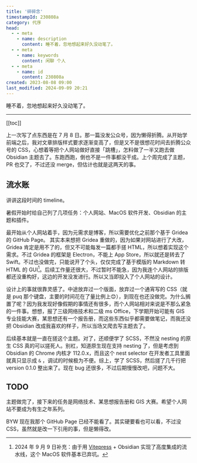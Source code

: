 ```yaml
---
title: '碎碎念'
timestampId: 230808a
category: 代序
head:
  - - meta
    - name: description
      content: 睡不着，忽地想起来好久没动笔了。
  - - meta
    - name: keywords
      content: 闲聊 个人
  - - meta
    - name: id
      content: 230808a
created: 2023-08-08 09:00
last_modified: 2024-09-09 20:21
---
```


睡不着，忽地想起来好久没动笔了。

---

[[toc]]

上一次写了点东西是在 7 月 8 日。那一篇没发公众号，因为懒得折腾。从开始学前端之后，我对文章排版样式要求逐渐变高了，但是又不是很想花时间去折腾公众号的 CSS，心想着等把个人网站做好直接「跳槽」，怎料做了一半又跑去做 Obsidian 主题去了。东跑西跑，倒也不是一件事都没干成。上个周完成了主题，PR 也交了，不过还没 merge，但估计也就是这两天的事。

## 流水账

讲讲这段时间的 timeline。

暑假开始时给自己列了几项任务：个人网站、MacOS 软件开发、Obsidian 的主题和插件。

最开始从个人网站着手，因为元需求是博客，所以需要优化之前那个基于 Gridea 的 GitHub Page。 其实本来想把 Gridea 重做的，因为如果对网站进行了大改，Gridea 肯定是用不了的，但又不可能每发一篇都手搓 HTML，所以想着实现这个需求。不过 Gridea 的框架是 Electron，不能上 App Store，所以就还是转去了 Swift。不过也没做完，只能说开了个头，仅仅完成了基于模版的 Markdown 转 HTML 的 GUI[^1]。后续工作量还很大，不过暂时不能急，因为我连个人网站的排版都还没重构好，这边的开发没发进行。所以又当即投入了个人网站的设计。

设计上的事就很靠灵感了。中途放弃过一个版面，放弃过一个通宵写的 CSS（就是 puq 那个键盘，主要的时间花在了量比例上😊），到现在也还没做完。为什么搁置了呢？因为我发现好像假期的事情还有很多，而个人网站相对来说是不那么紧急的一件事。想想，报了三级网络技术和二级 ms Office，下学期开始可能有 GIS 专业技能大赛，某思想还有一个报告册，而这些东西似乎都需要做笔记，而我还没把 Obsidian 改成我喜欢的样子，所以当场又爬去写主题去了。

后续基本就是一直在搓这个主题。对了，还顺便学了 SCSS，不然没 nesting 的原生 CSS 真的可以搓死人。别杠，知道原生现在支持 nesting 了，但是考虑到 Obsidian 的 Chrome 内核才 112.0.x，而且这个 nest selector 在开发者工具里面就真只显示成 `&` ，调试的时候极为不便。综上，学了 SCSS，然后搓了几千行把 version 0.1.0 整出来了。现在 bug 还很多，不过后期慢慢改吧，问题不大。

## TODO

主题做完了，接下来的任务是网络技术、某思想报告册和 GIS 大赛。希望个人网站不要成为有生之年系列。

BYW 现在我那个 GitHub Page 已经不能看了。其实硬要看也可以看，不过没 CSS，虽然就是改一下引用的事，但是懒得改。

[^1]: 2024 年 9 月 9 日补充：由于用 [Vitepress](https://vitepress.dev/) + Obsidian 实现了高度集成的流水线，这个 MacOS 软件基本已弃坑。
